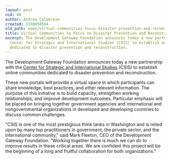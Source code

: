```yaml
---
layout: post
nid: 88
author: Andrea Calabrese
created: 1190050504
old_path: news/virtual-communities-focus-disaster-prevention-and-reconstruction
title: Virtual Communities to Focus on Disaster Prevention and Reconstruction
excerpt: The Development Gateway Foundation announces today a new partnership with the
  Center for Strategic and International Studies (CSIS) to establish online communities
  dedicated to disaster prevention and reconstruction.
---
```


The Development Gateway Foundation announces today a new partnership with the [Center for Strategic and International Studies](http://www.csis.org/ "Opens external link in new window") (CSIS) to establish online communities dedicated to disaster prevention and reconstruction.

These new portals will provide a virtual space in which participants can share knowledge, best practices, and other relevant information. The purpose of this initiative is to build capacity, strengthen working relationships, and improve development outcomes. Particular emphasis will be placed on bringing together government agencies and international and nongovernmental organizations in developed and developing countries to discuss common challenges.

"CSIS is one of the most prestigious think tanks in Washington and is relied upon by many top practitioners in government, the private sector, and the international community," said Mark Fleeton, CEO of the Development Gateway Foundation. "Working together there is much we can do to improve results in these critical areas. We are confident this project will be the beginning of a long and fruitful collaboration for both organizations."
